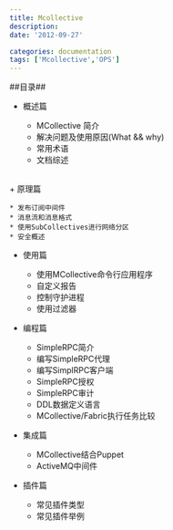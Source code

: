 ```yaml
---
title: Mcollective 
description:
date: '2012-09-27'

categories: documentation
tags: ['Mcollective','OPS']
---
```


##目录##

+ 概述篇

    * MCollective 简介
    * 解决问题及使用原因(What && why)
    * 常用术语
    * 文档综述
<br/>
+ 原理篇

    * 发布订阅中间件
    * 消息流和消息格式
    * 使用SubCollectives进行网络分区
    * 安全概述

+ 使用篇

    * 使用MCollective命令行应用程序
    * 自定义报告
    * 控制守护进程
    * 使用过滤器

+ 编程篇

    * SimpleRPC简介
    * 编写SimpleRPC代理
    * 编写SimplRPC客户端
    * SimpleRPC授权
    * SimpleRPC审计
    * DDL数据定义语言
    * MCollective/Fabric执行任务比较

+ 集成篇

    * MCollective结合Puppet
    * ActiveMQ中间件

+ 插件篇

    * 常见插件类型
    * 常见插件举例
